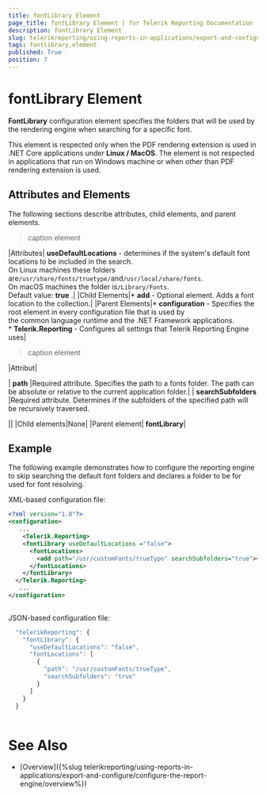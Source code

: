 ```yaml
---
title: fontLibrary Element
page_title: fontLibrary Element | for Telerik Reporting Documentation
description: fontLibrary Element
slug: telerikreporting/using-reports-in-applications/export-and-configure/configure-the-report-engine/fontlibrary-element
tags: fontlibrary,element
published: True
position: 7
---
```


# fontLibrary Element



__FontLibrary__ configuration element specifies the folders that will be used by the rendering engine when searching for a specific font.
      

This element is respected only when the PDF rendering extension is used in .NET Core applications under __Linux / MacOS__.
        The element is not respected in applications that run on Windows machine or when other than PDF rendering extension is used.
      

## Attributes and Elements

The following sections describe attributes, child elements, and parent elements.


>caption <fontLibrary> element


|Attributes| __useDefaultLocations__ - determines if the system's default font locations to be included in the search.<br/>                On Linux machines these folders are`/usr/share/fonts/truetype/`and`/usr/local/share/fonts`.<br/>                On macOS machines the folder is`/Library/Fonts`.<br/>                Default value: __true__ .|
|Child Elements|*  __add__ - Optional element. Adds a font location to the collection.|
|Parent Elements|*  __configuration__ - Specifies the root element in every configuration file that is used by<br/>                    the common language runtime and the .NET Framework applications.<br/>*  __Telerik.Reporting__ - Configures all settings that Telerik Reporting Engine uses|





>caption <add> element


|Attribut|



| __path__ |Required attribute. Specifies the path to a fonts folder. The path can be absolute or relative to the current application folder.|
| __searchSubfolders__ |Required attribute. Determines if the subfolders of the specified path will be recursively traversed.


||
|Child elements|None|
|Parent element| __fontLibrary__|




## Example

The following example demonstrates how to configure the reporting engine to skip searching the default font folders and declares a folder to be for used for font resolving.
        

XML-based configuration file:

	
````xml
<?xml version="1.0"?>
<configuration>
   ...
	<Telerik.Reporting>
    <fontLibrary useDefaultLocations ="false">
      <fontLocations>
        <add path="/usr/customFonts/trueType" searchSubfolders="true"></add>
      </fontLocations>
    </fontLibrary> 	
  </Telerik.Reporting>
   ...
</configuration>
  			
````



JSON-based configuration file:

	
````js
  "telerikReporting": {
    "fontLibrary": {
      "useDefaultLocations": "false",
      "fontLocations": [
        {
          "path": "/usr/customFonts/trueType",
          "searchSubfolders": "true"
        }
      ]
    }
  }
  			
````



# See Also


 * [Overview]({%slug telerikreporting/using-reports-in-applications/export-and-configure/configure-the-report-engine/overview%})
